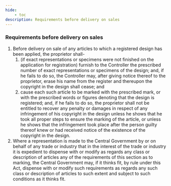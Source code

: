 ```yaml
---
hide:
    - toc
description: Requirements before delivery on sales
---
```


### Requirements before delivery on sales

1. Before delivery on sale of any articles to which a registered design has been applied, the proprietor shall-
    1. (if exact representations or specimens were not finished on the application for registration) furnish to the Controller the prescribed number of exact representations or specimens of the design; and, if he fails to do so, the Controller may, after giving notice thereof to the proprietor, erase his name from the register and thereupon the copyright in the design shall cease; and
    2. cause each such article to be marked with the prescribed mark, or with the prescribed words or figures denoting that the design is registered; and, if he fails to do so, the proprietor shall not be entitled to recover any penalty or damages in respect of any infringement of his copyright in the design unless he shows that he took all proper steps to ensure the marking of the article, or unless he shows that the infringement took place after the person guilty thereof knew or had received notice of the existence of the copyright in the design.
2. Where a representation is made to the Central Government by or on behalf of any trade or industry that in the interest of the trade or industry it is expedient to dispense with or modify as regards any class or description of articles any of the requirements of this section as to marking, the Central Government may, if it thinks fit, by rule under this Act, dispense with or modify such requirements as regards any such class or description of articles to such extent and subject to such conditions as it thinks fit.
